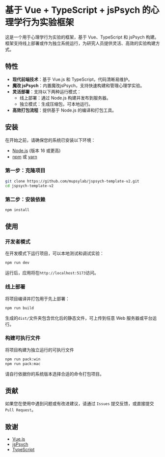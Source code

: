 # 基于 Vue + TypeScript + jsPsych 的心理学行为实验框架

这是一个用于心理学行为实验的框架，基于 Vue、TypeScript 和 jsPsych 构建。框架支持线上部署或作为独立系统运行，为研究人员提供灵活、高效的实验构建方式。

## 特性
- **现代前端技术**：基于 Vue.js 和 TypeScript，代码清晰易维护。
- **魔改 jsPsych**：内置魔改jsPsych，支持快速构建和管理心理学实验。
- **灵活部署**：支持以下两种运行模式：
  - 线上部署：通过 Node.js 构建并发布到服务器。
  - 独立模式：生成压缩包，可本地运行。
- **高效打包流程**：提供基于 Node.js 的编译和打包工具。

## 安装
在开始之前，请确保您的系统已安装以下环境：

- [Node.js](https://nodejs.org/) (版本 16 或更高)
- [npm](https://www.npmjs.com/) 或 [yarn](https://yarnpkg.com/)

### 第一步：克隆项目
```bash
git clone https://github.com/mupsylab/jspsych-template-v2.git
cd jspsych-template-v2
```

### 第二步：安装依赖
```bash
npm install
```

## 使用

### 开发者模式
在开发模式下运行项目，可以本地测试和调试实验：

```bash
npm run dev
```

运行后，应用将在`http://localhost:5173`访问。

### 线上部署
将项目编译并打包用于先上部署：
```bash
npm run build
```
生成的`dist/`文件夹包含优化后的静态文件，可上传到任意 Web 服务器或平台运行。

### 构建可执行文件
将项目构建为独立运行的可执行文件
```bash
npm run pack:win
npm run pack:mac
```
请自行依据你的系统版本选择合适的命令打包项目。

## 贡献
如果您在使用中遇到问题或有改进建议，请通过 `Issues` 提交反馈，或直接提交 `Pull Request`。

## 致谢
- [Vue.js](https://vuejs.org/)
- [jsPsych](https://www.jspsych.org/)
- [TypeScript](https://www.typescriptlang.org/)